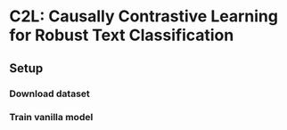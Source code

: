 # C2L: Causally Contrastive Learning for Robust Text Classification

## Setup

### Download dataset

### Train vanilla model

### 
